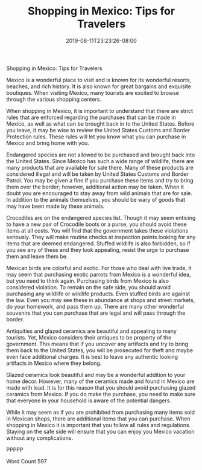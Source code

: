 ﻿---
title: "Shopping in Mexico: Tips for Travelers"
date: 2019-08-11T23:23:26-08:00
description: "Mexico Vacations Tips for Web Success"
featured_image: "/images/Mexico Vacations.jpg"
tags: ["Mexico Vacations"]
---

Shopping in Mexico: Tips for Travelers  

Mexico is a wonderful place to visit and is known for its wonderful resorts, beaches, and rich history.  It is also known for great bargains and exquisite boutiques.  When visiting Mexico, many tourists are excited to browse through the various shopping centers.  

When shopping in Mexico, it is important to understand that there are strict rules that are enforced regarding the purchases that can be made in Mexico, as well as what can be brought back in to the United States.  Before you leave, it may be wise to review the United States Customs and Border Protection rules. These rules will let you know what you can purchase in Mexico and bring home with you. 

Endangered species are not allowed to be purchased and brought back into the United States.  Since Mexico has such a wide range of wildlife, there are many products that are available for sale there. Many of these products are considered illegal and will be taken by United States Customs and Border Patrol.  You may be given a fine if you purchase these items and try to bring them over the border; however, additional action may be taken.  When it doubt you are encouraged to stay away from wild animals that are for sale. In addition to the animals themselves, you should be wary of goods that may have been made by these animals.    

Crocodiles are on the endangered species list.  Though it may seem enticing to have a new pair of Crocodile boots or a purse, you should avoid these items at all costs.  You will find that the government takes these violations seriously.  They will make routine checks at inspection points looking for any items that are deemed endangered.  Stuffed wildlife is also forbidden, so if you see any of these and they look appealing, resist the urge to purchase them and leave them be.  

Mexican birds are colorful and exotic.  For those who deal with live trade, it may seem that purchasing exotic parrots from Mexico is a wonderful idea, but you need to think again.  Purchasing birds from Mexico is also considered violation.  To remain on the safe side, you should avoid purchasing any wildlife or wildlife products.  Even stuffed birds are against the law.  Even you may see these in abundance at shops and street markets, do your homework, and pass them up.  There are many other wonderful souvenirs that you can purchase that are legal and will pass through the border.

Antiquities and glazed ceramics are beautiful and appealing to many tourists.  Yet, Mexico considers their antiques to be property of the government.  This means that if you uncover any artifacts and try to bring them back to the United States, you will be prosecuted for theft and maybe even face additional charges.  It is best to leave any authentic looking artifacts in Mexico where they belong.

Glazed ceramics look beautiful and may be a wonderful addition to your home décor.  However, many of the ceramics made and found in Mexico are made with lead.  It is for this reason that you should avoid purchasing glazed ceramics from Mexico.  If you do make the purchase, you need to make sure that everyone in your household is aware of the potential dangers.

While it may seem as if you are prohibited from purchasing many items sold in Mexican shops, there are additional items that you can purchase. When shopping in Mexico it is important that you follow all rules and regulations. Staying on the safe side will ensure that you can enjoy you Mexico vacation without any complications.

PPPPP

Word Count 597

